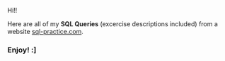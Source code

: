  Hi!!

Here are all of my **SQL Queries** (excercise descriptions included) from a website [sql-practice.com](https://www.sql-practice.com/).

### Enjoy! :]